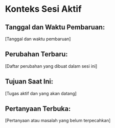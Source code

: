 # Konteks Sesi Aktif

## Tanggal dan Waktu Pembaruan:
[Tanggal dan waktu pembaruan]

## Perubahan Terbaru:
[Daftar perubahan yang dibuat dalam sesi ini]

## Tujuan Saat Ini:
[Tugas aktif dan yang akan datang]

## Pertanyaan Terbuka:
[Pertanyaan atau masalah yang belum terpecahkan]